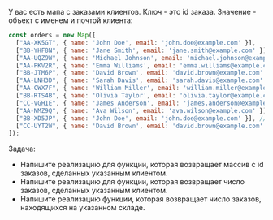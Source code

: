 У вас есть мапа с заказами клиентов. Ключ - это id заказа. Значение - объект с именем и почтой клиента:

```javascript
const orders = new Map([
  ["AA-XK5GT", { name: 'John Doe', email: 'john.doe@example.com' }],
  ["BB-YHF8N", { name: 'Jane Smith', email: 'jane.smith@example.com' }],
  ["AA-UQZ9W", { name: 'Michael Johnson', email: 'michael.johnson@example.com' }],
  ["AA-PKV2R", { name: 'Emma Williams', email: 'emma.williams@example.com' }],
  ["BB-JTM6P", { name: 'David Brown', email: 'david.brown@example.com' }],
  ["AA-LNH3D", { name: 'Sarah Davis', email: 'sarah.davis@example.com' }],
  ["AA-CWX7F", { name: 'William Miller', email: 'william.miller@example.com' }],
  ["BB-RTS4B", { name: 'Olivia Taylor', email: 'olivia.taylor@example.com' }],
  ["CC-VGH1E", { name: 'James Anderson', email: 'james.anderson@example.com' }],
  ["AA-NMZ9Q", { name: 'Ava Wilson', email: 'ava.wilson@example.com' }],
  ["BB-XD5JP", { name: 'John Doe', email: 'john.doe@example.com' }], // Повторный заказ от John Doe (склад BB)
  ["CC-UYT2W", { name: 'David Brown', email: 'david.brown@example.com' }]  // Повторный заказ от David Brown (склад CC)
]);
```

Задача:

* Напишите реализацию для функции, которая возвращает массив с id заказов, сделанных указанным клиентом.
* Напишите реализацию для функции, которая возвращает число заказов, сделанных указанным клиентом.
* Напишите реализацию функции, которая возвращает число заказов, находящихся на указанном складе.